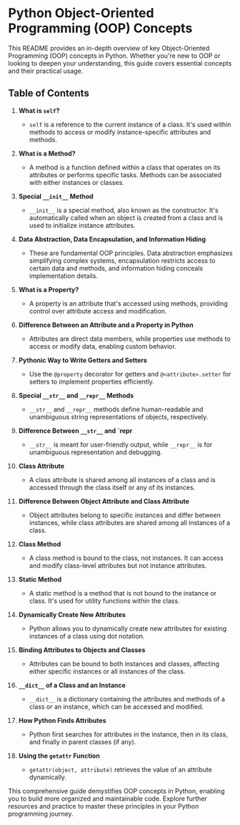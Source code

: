 # Python Object-Oriented Programming (OOP) Concepts

This README provides an in-depth overview of key Object-Oriented Programming (OOP) concepts in Python. Whether you're new to OOP or looking to deepen your understanding, this guide covers essential concepts and their practical usage.

## Table of Contents

1. **What is `self`?**
   - `self` is a reference to the current instance of a class. It's used within methods to access or modify instance-specific attributes and methods.

2. **What is a Method?**
   - A method is a function defined within a class that operates on its attributes or performs specific tasks. Methods can be associated with either instances or classes.

3. **Special `__init__` Method**
   - `__init__` is a special method, also known as the constructor. It's automatically called when an object is created from a class and is used to initialize instance attributes.

4. **Data Abstraction, Data Encapsulation, and Information Hiding**
   - These are fundamental OOP principles. Data abstraction emphasizes simplifying complex systems, encapsulation restricts access to certain data and methods, and information hiding conceals implementation details.

5. **What is a Property?**
   - A property is an attribute that's accessed using methods, providing control over attribute access and modification.

6. **Difference Between an Attribute and a Property in Python**
   - Attributes are direct data members, while properties use methods to access or modify data, enabling custom behavior.

7. **Pythonic Way to Write Getters and Setters**
   - Use the `@property` decorator for getters and `@<attribute>.setter` for setters to implement properties efficiently.

8. **Special `__str__` and `__repr__` Methods**
   - `__str__` and `__repr__` methods define human-readable and unambiguous string representations of objects, respectively.

9. **Difference Between `__str__` and `__repr__**
   - `__str__` is meant for user-friendly output, while `__repr__` is for unambiguous representation and debugging.

10. **Class Attribute**
    - A class attribute is shared among all instances of a class and is accessed through the class itself or any of its instances.

11. **Difference Between Object Attribute and Class Attribute**
    - Object attributes belong to specific instances and differ between instances, while class attributes are shared among all instances of a class.

12. **Class Method**
    - A class method is bound to the class, not instances. It can access and modify class-level attributes but not instance attributes.

13. **Static Method**
    - A static method is a method that is not bound to the instance or class. It's used for utility functions within the class.

14. **Dynamically Create New Attributes**
    - Python allows you to dynamically create new attributes for existing instances of a class using dot notation.

15. **Binding Attributes to Objects and Classes**
    - Attributes can be bound to both instances and classes, affecting either specific instances or all instances of the class.

16. **`__dict__` of a Class and an Instance**
    - `__dict__` is a dictionary containing the attributes and methods of a class or an instance, which can be accessed and modified.

17. **How Python Finds Attributes**
    - Python first searches for attributes in the instance, then in its class, and finally in parent classes (if any).

18. **Using the `getattr` Function**
    - `getattr(object, attribute)` retrieves the value of an attribute dynamically.

This comprehensive guide demystifies OOP concepts in Python, enabling you to build more organized and maintainable code. Explore further resources and practice to master these principles in your Python programming journey.